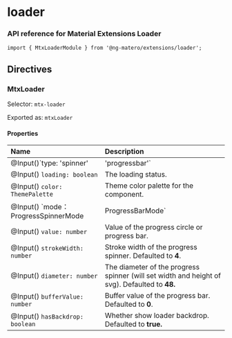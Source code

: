 # loader

### API reference for Material Extensions Loader

`import { MtxLoaderModule } from '@ng-matero/extensions/loader';`

## Directives

### MtxLoader

Selector: `mtx-loader`

Exported as: `mtxLoader`

#### **Properties**

| Name | Description |
| :--- | :--- |
| @Input\(\)`type: 'spinner' | 'progressbar'` | The loader type. Defaulted to **'spinner'** |
| @Input\(\) `loading: boolean` | The loading status. |
| @Input\(\) `color: ThemePalette` | Theme color palette for the component. |
| @Input\(\) `mode：ProgressSpinnerMode | ProgressBarMode` | Mode of the progress circle. |
| @Input\(\) `value: number` | Value of the progress circle or progress bar. |
| @Input\(\) `strokeWidth: number` | Stroke width of the progress spinner. Defaulted to **4**. |
| @Input\(\) `diameter: number` | The diameter of the progress spinner \(will set width and height of svg\). Defaulted to **48.** |
| @Input\(\) `bufferValue: number` | Buffer value of the progress bar. Defaulted to **0**. |
| @Input\(\) `hasBackdrop: boolean` | Whether show loader backdrop. Defaulted to **true.** |

